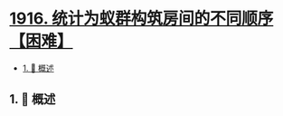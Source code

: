 # [1916. 统计为蚁群构筑房间的不同顺序【困难】](https://github.com/Tdahuyou/TNotes.leetcode/tree/main/notes/1916.%20%E7%BB%9F%E8%AE%A1%E4%B8%BA%E8%9A%81%E7%BE%A4%E6%9E%84%E7%AD%91%E6%88%BF%E9%97%B4%E7%9A%84%E4%B8%8D%E5%90%8C%E9%A1%BA%E5%BA%8F%E3%80%90%E5%9B%B0%E9%9A%BE%E3%80%91)

<!-- region:toc -->

- [1. 📝 概述](#1--概述)

<!-- endregion:toc -->

## 1. 📝 概述
